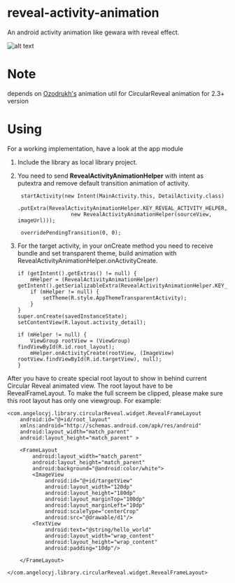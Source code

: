 # reveal-activity-animation
An android activity animation like gewara with reveal effect.

![alt text](http://7xnpdq.com1.z0.glb.clouddn.com/reveal4.gif)

# Note
depends on [Ozodrukh's](https://github.com/ozodrukh/CircularReveal "CircularReveal") animation util for CircularReveal animation for 2.3+ version
# Using
For a working implementation, have a look at the app module

1. Include the library as local library project.

2. You need to send **RevealActivityAnimationHelper** with intent as putextra and remove default transition animation of activity.

        
        startActivity(new Intent(MainActivity.this, DetailActivity.class)
                    .putExtra(RevealActivityAnimationHelper.KEY_REVEAL_ACTIVITY_HELPER,
                        new RevealActivityAnimationHelper(sourceView, imageUrl)));
                        
        overridePendingTransition(0, 0);
                

3.  For the target activity, in your onCreate method you need to receive bundle and set transparent theme, build animation with RevealActivityAnimationHelper.onActivityCreate.

    
        if (getIntent().getExtras() != null) {
            mHelper = (RevealActivityAnimationHelper) getIntent().getSerializableExtra(RevealActivityAnimationHelper.KEY_REVEAL_ACTIVITY_HELPER);
            if (mHelper != null) {
                setTheme(R.style.AppThemeTransparentActivity);
            }
        }
        super.onCreate(savedInstanceState);
        setContentView(R.layout.activity_detail);

        if (mHelper != null) {
            ViewGroup rootView = (ViewGroup) findViewById(R.id.root_layout);
            mHelper.onActivityCreate(rootView, (ImageView) rootView.findViewById(R.id.targetView), null);
        }


   After you have to create special root layout to show in behind current Circular Reveal animated view. The root layout have to be RevealFrameLayout. To make the full screem be clipped, please make sure this root layout has only one viewgroup. For example:

    <com.angelocyj.library.circularReveal.widget.RevealFrameLayout
        android:id="@+id/root_layout"
        xmlns:android="http://schemas.android.com/apk/res/android"
        android:layout_width="match_parent"
        android:layout_height="match_parent" >
    
        <FrameLayout
            android:layout_width="match_parent"
            android:layout_height="match_parent"
            android:background="@android:color/white">
            <ImageView
                android:id="@+id/targetView"
                android:layout_width="120dp"
                android:layout_height="180dp"
                android:layout_marginTop="100dp"
                android:layout_marginLeft="10dp"
                android:scaleType="centerCrop"
                android:src="@drawable/d1"/>
            <TextView
                android:text="@string/hello_world"
                android:layout_width="wrap_content"
                android:layout_height="wrap_content"
                android:padding="10dp"/>
    
        </FrameLayout>
    
    </com.angelocyj.library.circularReveal.widget.RevealFrameLayout>



